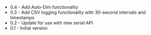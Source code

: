 - 0.4 - Add Auto-Dim functionality
- 0.3 - Add CSV logging functionality with 30-second intervals and timestamps
- 0.2 - Update for use with new serial API
- 0.1 - Initial version